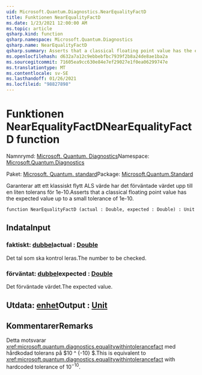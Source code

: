 ```yaml
---
uid: Microsoft.Quantum.Diagnostics.NearEqualityFactD
title: Funktionen NearEqualityFactD
ms.date: 1/23/2021 12:00:00 AM
ms.topic: article
qsharp.kind: function
qsharp.namespace: Microsoft.Quantum.Diagnostics
qsharp.name: NearEqualityFactD
qsharp.summary: Asserts that a classical floating point value has the expected value up to a small tolerance of 1e-10.
ms.openlocfilehash: d632a7a12c9ebbebfbc7939f2b8a24de8ae1ba2a
ms.sourcegitcommit: 71605ea9cc630e84e7ef29027e1f0ea06299747e
ms.translationtype: MT
ms.contentlocale: sv-SE
ms.lasthandoff: 01/26/2021
ms.locfileid: "98827898"
---
```

# <a name="nearequalityfactd-function"></a><span data-ttu-id="24a5f-102">Funktionen NearEqualityFactD</span><span class="sxs-lookup"><span data-stu-id="24a5f-102">NearEqualityFactD function</span></span>

<span data-ttu-id="24a5f-103">Namnrymd: [Microsoft. Quantum. Diagnostics](xref:Microsoft.Quantum.Diagnostics)</span><span class="sxs-lookup"><span data-stu-id="24a5f-103">Namespace: [Microsoft.Quantum.Diagnostics](xref:Microsoft.Quantum.Diagnostics)</span></span>

<span data-ttu-id="24a5f-104">Paket: [Microsoft. Quantum. standard](https://nuget.org/packages/Microsoft.Quantum.Standard)</span><span class="sxs-lookup"><span data-stu-id="24a5f-104">Package: [Microsoft.Quantum.Standard](https://nuget.org/packages/Microsoft.Quantum.Standard)</span></span>


<span data-ttu-id="24a5f-105">Garanterar att ett klassiskt flytt ALS värde har det förväntade värdet upp till en liten tolerans för 1e-10.</span><span class="sxs-lookup"><span data-stu-id="24a5f-105">Asserts that a classical floating point value has the expected value up to a small tolerance of 1e-10.</span></span>

```qsharp
function NearEqualityFactD (actual : Double, expected : Double) : Unit
```


## <a name="input"></a><span data-ttu-id="24a5f-106">Indata</span><span class="sxs-lookup"><span data-stu-id="24a5f-106">Input</span></span>

### <a name="actual--double"></a><span data-ttu-id="24a5f-107">faktiskt: [dubbel](xref:microsoft.quantum.lang-ref.double)</span><span class="sxs-lookup"><span data-stu-id="24a5f-107">actual : [Double](xref:microsoft.quantum.lang-ref.double)</span></span>

<span data-ttu-id="24a5f-108">Det tal som ska kontrol leras.</span><span class="sxs-lookup"><span data-stu-id="24a5f-108">The number to be checked.</span></span>


### <a name="expected--double"></a><span data-ttu-id="24a5f-109">förväntat: [dubbel](xref:microsoft.quantum.lang-ref.double)</span><span class="sxs-lookup"><span data-stu-id="24a5f-109">expected : [Double](xref:microsoft.quantum.lang-ref.double)</span></span>

<span data-ttu-id="24a5f-110">Det förväntade värdet.</span><span class="sxs-lookup"><span data-stu-id="24a5f-110">The expected value.</span></span>



## <a name="output--unit"></a><span data-ttu-id="24a5f-111">Utdata: [enhet](xref:microsoft.quantum.lang-ref.unit)</span><span class="sxs-lookup"><span data-stu-id="24a5f-111">Output : [Unit](xref:microsoft.quantum.lang-ref.unit)</span></span>



## <a name="remarks"></a><span data-ttu-id="24a5f-112">Kommentarer</span><span class="sxs-lookup"><span data-stu-id="24a5f-112">Remarks</span></span>

<span data-ttu-id="24a5f-113">Detta motsvarar <xref:microsoft.quantum.diagnostics.equalitywithintolerancefact> med hårdkodad tolerans på $10 ^ {-10} $.</span><span class="sxs-lookup"><span data-stu-id="24a5f-113">This is equivalent to <xref:microsoft.quantum.diagnostics.equalitywithintolerancefact> with hardcoded tolerance of $10^{-10}$.</span></span>